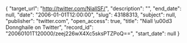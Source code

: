 {
  "target_url": "http://twitter.com/NiallSF/", 
  "description": "", 
  "end_date": null, 
  "date": "2006-01-01T12:00:00", 
  "slug": 43188313, 
  "subject": null, 
  "publisher": "twitter.com", 
  "open_access": true, 
  "title": "Niall \u00d3 Donnghaile on Twitter", 
  "record_id": "20060101T120000/zeej226wX4Xc5sksPTZPoQ==", 
  "start_date": null
}

